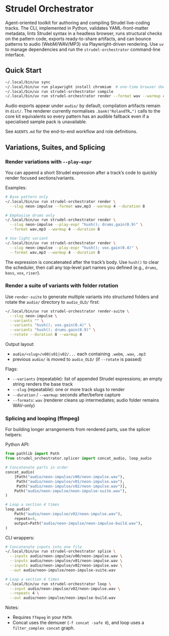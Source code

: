 # Strudel Orchestrator

Agent-oriented toolkit for authoring and compiling Strudel live-coding tracks. The CLI, implemented in Python, validates YAML-front-matter metadata, lints Strudel syntax in a headless browser, runs structural checks on the pattern code, exports ready-to-share artifacts, and can bounce patterns to audio (WebM/WAV/MP3) via Playwright-driven rendering. Use `uv` to manage dependencies and run the `strudel-orchestrator` command-line interface.

## Quick Start

```bash
~/.local/bin/uv sync
~/.local/bin/uv run playwright install chromium  # one-time browser download
~/.local/bin/uv run strudel-orchestrator compile
~/.local/bin/uv run strudel-orchestrator render --format wav --warmup 4 --duration 8
```

Audio exports appear under `audio/` by default; compilation artifacts remain in `dist/`. The renderer currently normalises `.bank("RolandTR…")` calls to the core kit equivalents so every pattern has an audible fallback even if a specialised sample pack is unavailable.

See `AGENTS.md` for the end-to-end workflow and role definitions.

## Variations, Suites, and Splicing

### Render variations with `--play-expr`

You can append a short Strudel expression after a track’s code to quickly render focused sections/variants.

Examples:

```bash
# Base pattern only
~/.local/bin/uv run strudel-orchestrator render \
  --slug neon-impulse --format wav,mp3 --warmup 4 --duration 8

# Emphasise drums only
~/.local/bin/uv run strudel-orchestrator render \
  --slug neon-impulse --play-expr "hush(); drums.gain(0.9)" \
  --format wav,mp3 --warmup 4 --duration 8

# Vox‑light variant
~/.local/bin/uv run strudel-orchestrator render \
  --slug neon-impulse --play-expr "hush(); vox.gain(0.4)" \
  --format wav,mp3 --warmup 4 --duration 8
```

The expression is concatenated after the track’s body. Use `hush()` to clear the scheduler, then call any top‑level part names you defined (e.g., `drums`, `bass`, `vox`, `riser`).

### Render a suite of variants with folder rotation

Use `render-suite` to generate multiple variants into structured folders and rotate the `audio/` directory to `audio_OLD/` first:

```bash
~/.local/bin/uv run strudel-orchestrator render-suite \
  --slug neon-impulse \
  --variants "" \
  --variants "hush(); vox.gain(0.4)" \
  --variants "hush(); drums.gain(0.9)" \
  --rotate --duration 8 --warmup 4
```

Output layout:

- `audio/<slug>/v00|v01|v02/...` each containing `.webm`, `.wav`, `.mp3`
- previous `audio/` is moved to `audio_OLD/` (if `--rotate` is passed)

Flags:

- `--variants` (repeatable): list of appended Strudel expressions; an empty string renders the base track
- `--slug` (repeatable): one or more track slugs to render
- `--duration` / `--warmup`: seconds after/before capture
- `--formats`: `wav` (renderer cleans up intermediates; audio folder remains WAV-only)

### Splicing and looping (ffmpeg)

For building longer arrangements from rendered parts, use the splicer helpers:

Python API:

```python
from pathlib import Path
from strudel_orchestrator.splicer import concat_audio, loop_audio

# Concatenate parts in order
concat_audio(
    [Path("audio/neon-impulse/v00/neon-impulse.wav"),
     Path("audio/neon-impulse/v01/neon-impulse.wav"),
     Path("audio/neon-impulse/v02/neon-impulse.wav")],
    Path("audio/neon-impulse/neon-impulse-suite.wav"),
)

# Loop a section 4 times
loop_audio(
    Path("audio/neon-impulse/v02/neon-impulse.wav"),
    repeats=4,
    output=Path("audio/neon-impulse/neon-impulse-build.wav"),
)
```

CLI wrappers:

```bash
# Concatenate inputs into one file
~/.local/bin/uv run strudel-orchestrator splice \
  --inputs audio/neon-impulse/v00/neon-impulse.wav \
  --inputs audio/neon-impulse/v01/neon-impulse.wav \
  --inputs audio/neon-impulse/v02/neon-impulse.wav \
  --out audio/neon-impulse/neon-impulse-suite.wav

# Loop a section 4 times
~/.local/bin/uv run strudel-orchestrator loop \
  --input audio/neon-impulse/v02/neon-impulse.wav \
  --repeats 4 \
  --out audio/neon-impulse/neon-impulse-build.wav
```

Notes:

- Requires `ffmpeg` in your `PATH`.
- Concat uses the demuxer (`-f concat -safe 0`), and loop uses a `filter_complex concat` graph.

